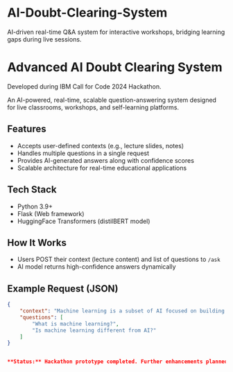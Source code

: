 # AI-Doubt-Clearing-System
AI-driven real-time Q&amp;A system for interactive workshops, bridging learning gaps during live sessions.

# Advanced AI Doubt Clearing System

Developed during IBM Call for Code 2024 Hackathon.

An AI-powered, real-time, scalable question-answering system designed for live classrooms, workshops, and self-learning platforms.

## Features
- Accepts user-defined contexts (e.g., lecture slides, notes)
- Handles multiple questions in a single request
- Provides AI-generated answers along with confidence scores
- Scalable architecture for real-time educational applications

## Tech Stack
- Python 3.9+
- Flask (Web framework)
- HuggingFace Transformers (distilBERT model)

## How It Works
- Users POST their context (lecture content) and list of questions to `/ask`
- AI model returns high-confidence answers dynamically

## Example Request (JSON)
```json
{
    "context": "Machine learning is a subset of AI focused on building systems that learn from data.",
    "questions": [
        "What is machine learning?",
        "Is machine learning different from AI?"
    ]
}


**Status:** Hackathon prototype completed. Further enhancements planned for full deployment.
